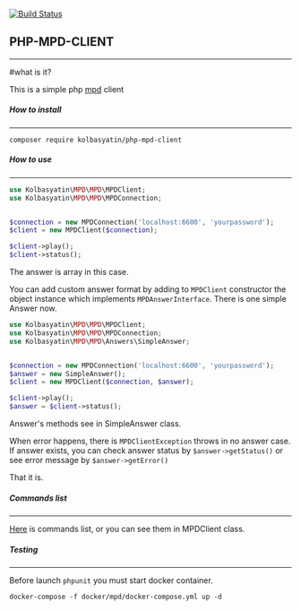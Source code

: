 [![Build Status](https://travis-ci.com/Kolbasyatin/PHP-MPD-CLIENT.svg?branch=master)](https://travis-ci.com/Kolbasyatin/PHP-MPD-CLIENT)

## PHP-MPD-CLIENT

- - -
\#what is it?

This is a simple php [mpd][1] client 

##### How to install
- - -

`composer require kolbasyatin/php-mpd-client`

##### How to use
- - -

```php
use Kolbasyatin\MPD\MPD\MPDClient;
use Kolbasyatin\MPD\MPD\MPDConnection;


$connection = new MPDConnection('localhost:6600', 'yourpassword');
$client = new MPDClient($connection);

$client->play();
$client->status();

```
The answer is array in this case.

You can add custom answer format by adding to `MPDClient` constructor the object instance which implements `MPDAnswerInterface`.
There is one simple Answer now.

```php
use Kolbasyatin\MPD\MPD\MPDClient;
use Kolbasyatin\MPD\MPD\MPDConnection;
use Kolbasyatin\MPD\MPD\Answers\SimpleAnswer;


$connection = new MPDConnection('localhost:6600', 'yourpassword');
$answer = new SimpleAnswer();
$client = new MPDClient($connection, $answer);

$client->play();
$answer = $client->status();
```

Answer's methods see in SimpleAnswer class.


When error happens, there is `MPDClientException` throws in no answer case.
If answer exists, you can check answer status by `$answer->getStatus()` 
or see error message by `$answer->getError()` 


That it is.

##### Commands list
- - -
 [Here][2] is commands list, or you can see them in MPDClient class.
 

##### Testing
- - -

Before launch `phpunit` you must start docker container.

`docker-compose -f docker/mpd/docker-compose.yml up -d`
 
 
 [1]: https://www.musicpd.org/
 [2]: https://www.musicpd.org/doc/html/protocol.html#command-lists
 
 
